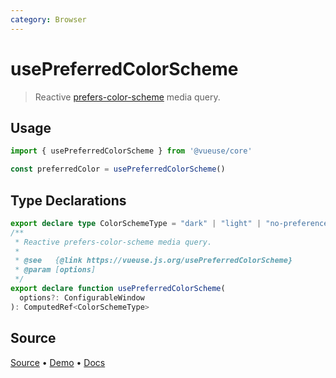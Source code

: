 ```yaml
---
category: Browser
---
```



# usePreferredColorScheme

> Reactive [prefers-color-scheme](https://developer.mozilla.org/en-US/docs/Web/CSS/@media/prefers-color-scheme) media query.

## Usage

```js
import { usePreferredColorScheme } from '@vueuse/core'

const preferredColor = usePreferredColorScheme()
```


<!--FOOTER_STARTS-->
## Type Declarations

```typescript
export declare type ColorSchemeType = "dark" | "light" | "no-preference"
/**
 * Reactive prefers-color-scheme media query.
 *
 * @see   {@link https://vueuse.js.org/usePreferredColorScheme}
 * @param [options]
 */
export declare function usePreferredColorScheme(
  options?: ConfigurableWindow
): ComputedRef<ColorSchemeType>
```

## Source

[Source](https://github.com/antfu/vueuse/blob/master/packages/core/usePreferredColorScheme/index.ts) • [Demo](https://github.com/antfu/vueuse/blob/master/packages/core/usePreferredColorScheme/demo.vue) • [Docs](https://github.com/antfu/vueuse/blob/master/packages/core/usePreferredColorScheme/index.md)


<!--FOOTER_ENDS-->
